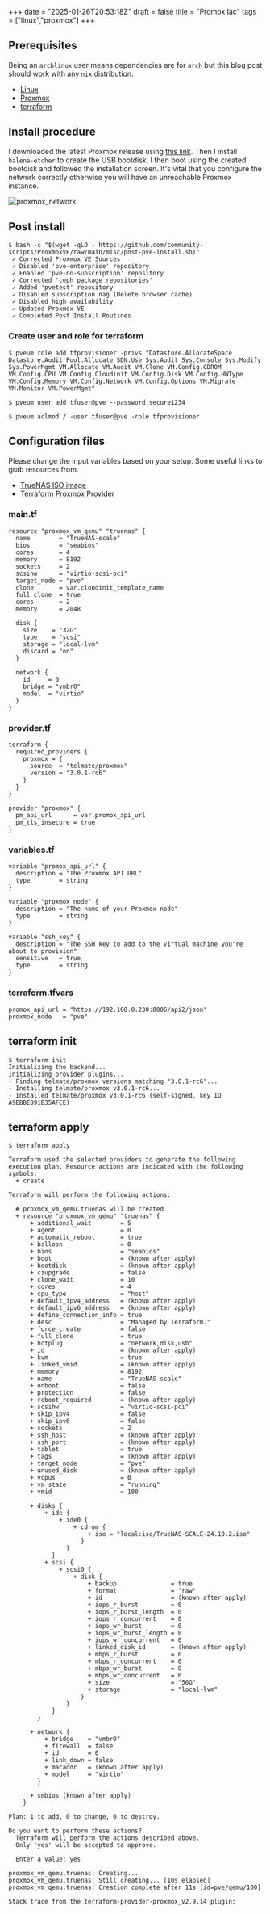 +++
date = "2025-01-26T20:53:18Z"
draft = false
title = "Promox Iac"
tags = ["linux","proxmox"]
+++

## Prerequisites
Being an `archlinux` user means dependencies are for `arch` but this blog post should work with any `nix` distribution.
- [Linux](https://wiki.archlinux.org/title/Installation_guide)
- [Proxmox](https://www.proxmox.com/en/products/proxmox-virtual-environment/get-started)
- [terraform](https://developer.hashicorp.com/terraform/install)

## Install procedure
I downloaded the latest Proxmox release using [this link](https://www.proxmox.com/en/downloads/proxmox-virtual-environment/iso). Then I install `balena-etcher` to create the USB bootdisk. I then boot using the created bootdisk and followed the installation screen. It's vital that you configure the network correctly otherwise you will have an unreachable Proxmox instance.

![proxmox_network](../proxmox-network-config.png)

## Post install
```
$ bash -c "$(wget -qLO - https://github.com/community-scripts/ProxmoxVE/raw/main/misc/post-pve-install.sh)"
 ✓ Corrected Proxmox VE Sources
 ✓ Disabled 'pve-enterprise' repository
 ✓ Enabled 'pve-no-subscription' repository
 ✓ Corrected 'ceph package repositories'
 ✓ Added 'pvetest' repository
 ✓ Disabled subscription nag (Delete browser cache)
 ✓ Disabled high availability
 ✓ Updated Proxmox VE
 ✓ Completed Post Install Routines
```

### Create user and role for terraform
```
$ pveum role add tfprovisioner -privs "Datastore.AllocateSpace Datastore.Audit Pool.Allocate SDN.Use Sys.Audit Sys.Console Sys.Modify Sys.PowerMgmt VM.Allocate VM.Audit VM.Clone VM.Config.CDROM VM.Config.CPU VM.Config.Cloudinit VM.Config.Disk VM.Config.HWType VM.Config.Memory VM.Config.Network VM.Config.Options VM.Migrate VM.Monitor VM.PowerMgmt"

$ pveum user add tfuser@pve --password secure1234

$ pveum aclmod / -user tfuser@pve -role tfprovisioner
```

## Configuration files
Please change the input variables based on your setup. Some useful links to grab resources from.
- [TrueNAS ISO image](https://download.sys.truenas.net/TrueNAS-SCALE-ElectricEel/24.10.2/TrueNAS-SCALE-24.10.2.iso)
- [Terraform Proxmox Provider](https://registry.terraform.io/providers/Telmate/proxmox/latest/docs)

### main.tf
```
resource "proxmox_vm_qemu" "truenas" {
  name        = "TrueNAS-scale"
  bios        = "seabios"
  cores       = 4
  memory      = 8192
  sockets     = 2
  scsihw      = "virtio-scsi-pci"
  target_node = "pve"
  clone       = var.cloudinit_template_name
  full_clone  = true
  cores       = 2
  memory      = 2048

  disk {
    size    = "32G"
    type    = "scsi"
    storage = "local-lvm"
    discard = "on"
  }

  network {
    id     = 0
    bridge = "vmbr0"
    model  = "virtio"
  }
}
```

### provider.tf
```
terraform {
  required_providers {
    proxmox = {
      source  = "telmate/proxmox"
      version = "3.0.1-rc6"
    }
  }
}

provider "proxmox" {
  pm_api_url      = var.promox_api_url
  pm_tls_insecure = true
}
```

### variables.tf
```
variable "promox_api_url" {
  description = "The Proxmox API URL"
  type        = string
}

variable "proxmox_node" {
  description = "The name of your Proxmox node"
  type        = string
}

variable "ssh_key" {
  description = "The SSH key to add to the virtual machine you're about to provision"
  sensitive   = true
  type        = string
}
```

### terraform.tfvars
```
promox_api_url = "https://192.168.0.230:8006/api2/json"
proxmox_node   = "pve"
```

## terraform init
```declarative
$ terraform init
Initializing the backend...
Initializing provider plugins...
- Finding telmate/proxmox versions matching "3.0.1-rc6"...
- Installing telmate/proxmox v3.0.1-rc6...
- Installed telmate/proxmox v3.0.1-rc6 (self-signed, key ID A9EBBE091B35AFCE)
```

## terraform apply
```
$ terraform apply

Terraform used the selected providers to generate the following execution plan. Resource actions are indicated with the following symbols:
  + create

Terraform will perform the following actions:

  # proxmox_vm_qemu.truenas will be created
  + resource "proxmox_vm_qemu" "truenas" {
      + additional_wait        = 5
      + agent                  = 0
      + automatic_reboot       = true
      + balloon                = 0
      + bios                   = "seabios"
      + boot                   = (known after apply)
      + bootdisk               = (known after apply)
      + ciupgrade              = false
      + clone_wait             = 10
      + cores                  = 4
      + cpu_type               = "host"
      + default_ipv4_address   = (known after apply)
      + default_ipv6_address   = (known after apply)
      + define_connection_info = true
      + desc                   = "Managed by Terraform."
      + force_create           = false
      + full_clone             = true
      + hotplug                = "network,disk,usb"
      + id                     = (known after apply)
      + kvm                    = true
      + linked_vmid            = (known after apply)
      + memory                 = 8192
      + name                   = "TrueNAS-scale"
      + onboot                 = false
      + protection             = false
      + reboot_required        = (known after apply)
      + scsihw                 = "virtio-scsi-pci"
      + skip_ipv4              = false
      + skip_ipv6              = false
      + sockets                = 2
      + ssh_host               = (known after apply)
      + ssh_port               = (known after apply)
      + tablet                 = true
      + tags                   = (known after apply)
      + target_node            = "pve"
      + unused_disk            = (known after apply)
      + vcpus                  = 0
      + vm_state               = "running"
      + vmid                   = 100

      + disks {
          + ide {
              + ide0 {
                  + cdrom {
                      + iso = "local:iso/TrueNAS-SCALE-24.10.2.iso"
                    }
                }
            }
          + scsi {
              + scsi0 {
                  + disk {
                      + backup               = true
                      + format               = "raw"
                      + id                   = (known after apply)
                      + iops_r_burst         = 0
                      + iops_r_burst_length  = 0
                      + iops_r_concurrent    = 0
                      + iops_wr_burst        = 0
                      + iops_wr_burst_length = 0
                      + iops_wr_concurrent   = 0
                      + linked_disk_id       = (known after apply)
                      + mbps_r_burst         = 0
                      + mbps_r_concurrent    = 0
                      + mbps_wr_burst        = 0
                      + mbps_wr_concurrent   = 0
                      + size                 = "50G"
                      + storage              = "local-lvm"
                    }
                }
            }
        }

      + network {
          + bridge    = "vmbr0"
          + firewall  = false
          + id        = 0
          + link_down = false
          + macaddr   = (known after apply)
          + model     = "virtio"
        }

      + smbios (known after apply)
    }

Plan: 1 to add, 0 to change, 0 to destroy.

Do you want to perform these actions?
  Terraform will perform the actions described above.
  Only 'yes' will be accepted to approve.

  Enter a value: yes

proxmox_vm_qemu.truenas: Creating...
proxmox_vm_qemu.truenas: Still creating... [10s elapsed]
proxmox_vm_qemu.truenas: Creation complete after 11s [id=pve/qemu/100]

Stack trace from the terraform-provider-proxmox_v2.9.14 plugin:
```